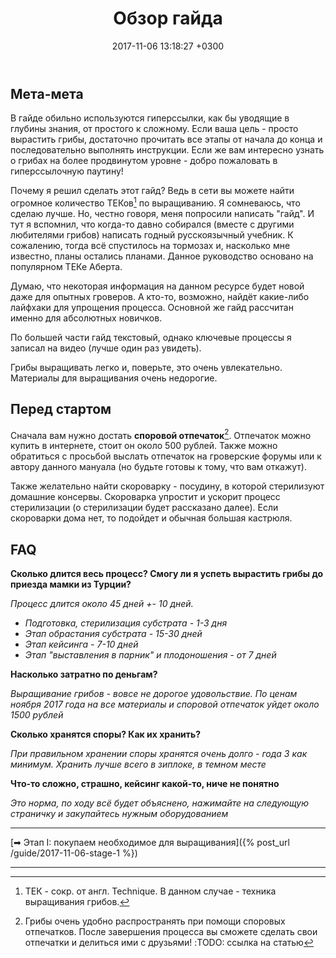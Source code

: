 ﻿---
layout: default
title:  "Обзор гайда"
date:   2017-11-06 13:18:27 +0300
categories: guide
---

## Мета-мета
В гайде обильно используются гиперссылки, как бы уводящие в глубины знания, от простого к сложному. Если ваша цель - просто вырастить грибы, достаточно прочитать все этапы от начала до конца и последовательно выполнять инструкции. Если же вам интересно узнать о грибах на более продвинутом уровне - добро пожаловать в гиперссылочную паутину!

Почему я решил сделать этот гайд? Ведь в сети вы можете найти огромное количество ТЕКов[^1] по выращиванию. Я сомневаюсь, что сделаю лучше. Но, честно говоря, меня попросили написать "гайд". И тут я вспомнил, что когда-то давно собирался (вместе с другими любителями грибов) написать годный русскоязычный учебник. К сожалению, тогда всё спустилось на тормозах и, насколько мне известно, планы остались планами. Данное руководство основано на популярном ТЕКе Аберта.

Думаю, что некоторая информация на данном ресурсе будет новой даже для опытных гроверов. А кто-то, возможно, найдёт какие-либо лайфхаки для упрощения процесса. Основной же гайд рассчитан именно для абсолютных новичков.

По большей части гайд текстовый, однако ключевые процессы я записал на видео (лучше один раз увидеть).

Грибы выращивать легко и, поверьте, это очень увлекательно. Материалы для выращивания очень недорогие.

## Перед стартом
Сначала вам нужно достать **споровой отпечаток**[^2]. Отпечаток можно купить в интернете, стоит он около 500 рублей. Также можно обратиться с просьбой выслать отпечаток на гроверские форумы или к автору данного мануала (но будьте готовы к тому, что вам откажут).

Также желательно найти скороварку - посудину, в которой стерилизуют домашние консервы. Скороварка упростит и ускорит процесс стерилизации (о стерилизации будет рассказано далее). Если скороварки дома нет, то подойдет и обычная большая кастрюля.

## FAQ
**Сколько длится весь процесс? Смогу ли я успеть вырастить грибы до приезда мамки из Турции?**

*Процесс длится около 45 дней +- 10 дней.*

* *Подготовка, стерилизация субстрата - 1-3 дня*
* *Этап обрастания субстрата - 15-30 дней*
* *Этап кейсинга - 7-10 дней*
* *Этап "выставления в парник" и плодоношения - от 7 дней*

**Насколько затратно по деньгам?**

*Выращивание грибов - вовсе не дорогое удовольствие. По ценам ноября 2017 года на все материалы и споровой отпечаток уйдет около 1500 рублей*

**Сколько хранятся споры? Как их хранить?**

*При правильном хранении споры хранятся очень долго - года 3 как минимум. Хранить лучше всего в зиплоке, в темном месте*

**Что-то сложно, страшно, кейсинг какой-то, ниче не понятно**

*Это норма, по ходу всё будет объяснено, нажимайте на следующую страничку и закупайтесь нужным оборудованием*

----

[➡ Этап I: покупаем необходимое для выращивания]({% post_url /guide/2017-11-06-stage-1 %})

----
<!-- Кроме того, запомните эти термины: -->
<!-- **Инокуляция** - введение спор на питательную среду (субстрат). -->
<!-- **Контаминация** - заражение субстрата нежелательными организмами.  -->
<!-- **Кейсинг** - процесс, при котором обросшее мицелием зерно распределяют в контейнеры, покрывая слоем грунта. -->
<!-- **Контаминация -->


[^1]: ТЕК - сокр. от англ. Technique. В данном случае - техника выращивания грибов.
[^2]: Грибы очень удобно распространять при помощи споровых отпечатков. После завершения процесса вы сможете сделать свои отпечатки и делиться ими с друзьями! :TODO: ссылка на статью
